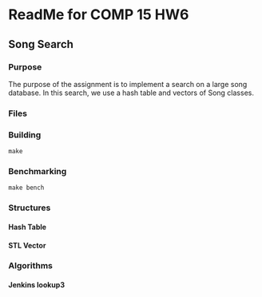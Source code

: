 # ReadMe for COMP 15 HW6
## Song Search 

### Purpose

The purpose of the assignment is to implement a search on a large song database.
In this search, we use a hash table and vectors of Song classes.

### Files



### Building

`make`

### Benchmarking

`make bench`

### Structures

#### Hash Table



#### STL Vector



### Algorithms

#### Jenkins lookup3

